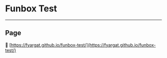 # Funbox Test

---

## Page

🔗 [https://fyargat.github.io/funbox-test/](https://fyargat.github.io/funbox-test/)
